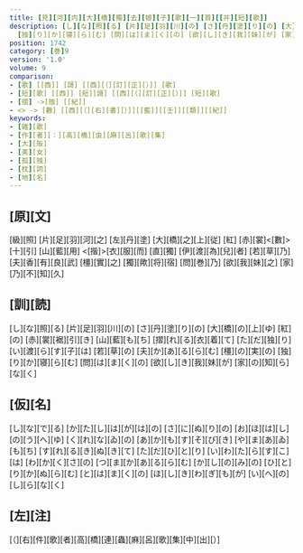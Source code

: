 ```yaml
---
title: [見][河][内][大][橋][獨][去][娘][子][歌][一][首][[并][短][歌]]
description: [し][な][照][る] [片][足][羽][川][の] [さ][丹][塗][り][の] [大][橋][の][上][ゆ] [紅][の] [赤][裳][裾][引][き] [山][藍][も][ち] [摺][れ][る][衣][着][て] [た][だ][独][り] [い][渡][ら][す][子][は] [若][草][の] [夫][か][あ][る][ら][む] [橿][の][実][の]
  [独][り][か][寝][ら][む] [問][は][ま][く][の] [欲][し][き][我][妹][が] [家][の][知][ら][な][く]
position: 1742
category: [巻]9
version: '1.0'
volume: 9
comparison:
- [歌] [[西]] [謌] [[西][（][訂][正][）]] [歌]
- [短][歌] [[西]] [短][謌] [[西][（][訂][正][）]] [短][歌]
- [摺] ->[揩] [[紀]]
- <> -> [數] [[西][（][右][書][）]][[藍]][[壬]][[類]][[紀]]
keywords:
- [雑][歌]
- [作][者][：][高][橋][虫][麻][呂][歌][集]
- [大][阪]
- [美][女]
- [孤][独]
- [枕][詞]
- [地][名]
---
```


## [原][文]

[級][照] [片][足][羽][河][之] [左][丹][塗] [大][橋][之][上][従] [紅] [赤][裳]<[數]>[十][引] [山][藍][用] <[揩]>[衣][服][而] [直][獨] [伊][渡][為][兒][者] [若][草][乃] [夫][香][有][良][武] [橿][實][之] [獨][歟][将][宿] [問][巻][乃] [欲][我][妹][之] [家][乃][不][知][久]

## [訓][読]

[し][な][照][る] [片][足][羽][川][の] [さ][丹][塗][り][の] [大][橋][の][上][ゆ] [紅][の] [赤][裳][裾][引][き] [山][藍][も][ち] [摺][れ][る][衣][着][て] [た][だ][独][り] [い][渡][ら][す][子][は] [若][草][の] [夫][か][あ][る][ら][む] [橿][の][実][の] [独][り][か][寝][ら][む] [問][は][ま][く][の] [欲][し][き][我][妹][が] [家][の][知][ら][な][く]

## [仮][名]

[し][な][で][る] [か][た][し][は][が][は][の] [さ][に][ぬ][り][の] [お][ほ][は][し][の][う][へ][ゆ] [く][れ][な][ゐ][の] [あ][か][も][す][そ][び][き] [や][ま][あ][ゐ][も][ち] [す][れ][る][き][ぬ][き][て] [た][だ][ひ][と][り] [い][わ][た][ら][す][こ][は] [わ][か][く][さ][の] [つ][ま][か][あ][る][ら][む] [か][し][の][み][の] [ひ][と][り][か][ぬ][ら][む] [と][は][ま][く][の] [ほ][し][き][わ][ぎ][も][が] [い][へ][の][し][ら][な][く]

## [左][注]

[（][右][件][歌][者][高][橋][連][蟲][麻][呂][歌][集][中][出][）]

